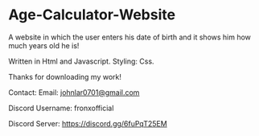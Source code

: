 # Age-Calculator-Website
A website in which the user enters his date of birth and it shows him how much years old he is!

Written in Html and Javascript. Styling: Css.

Thanks for downloading my work!

Contact: Email: johnlar0701@gmail.com

Discord Username: fronxofficial

Discord Server: https://discord.gg/6fuPqT25EM

